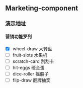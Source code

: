 ## Marketing-component
### [演示地址](https://54runoob.github.io/marketing-component/dist/index.html)
#### 营销功能罗列
- [x] wheel-draw 大转盘
- [ ] fruit-slots 水果机
- [ ] scratch-card 刮刮卡
- [ ] hit-eggs 砸金蛋
- [ ] dice-roller 摇骰子
- [ ] flip-draw 翻牌抽奖
